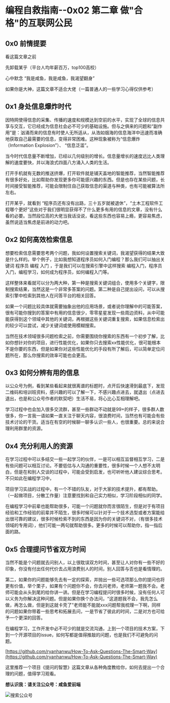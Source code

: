 # 编程自救指南--0x02 第二章 做"合格"的互联网公民
## 0x0 前情提要

看这篇文章之前

先卸载某乎（平台人均年薪百万，top100高校）

心中默念 “我是咸鱼，我是咸鱼，我渴望翻身” 

如果你是大神，这篇文章不适合大佬（一篇普通人的一些学习心得仅供参考）

## 0x1 身处信息爆炸时代

因特网使得信息的采集、传播的速度和规模达到空前的水平，实现了全球的信息共享与交互，它已经成为信息社会必不可少的基础设施。但与之俱来的问题和“副作用”是：汹涌而来的信息有时使人无所适从，从浩如烟海的信息海洋中迅速而准确地获取自己最需要的信息，变得非常困难。这种现象被称为“信息爆炸（Information Explosion”）、 “信息泛滥”。

当今时代信息量不断增加，已经以几何级别的增长。信息量增长的速度远比人类理解的速度要快，并以海浪式四面八方涌入人类的生活。

打开手机就有无数的推送挤爆，打开软件就是铺天盖地的智能推荐，当然智能推荐有很多好处，比如帮助你发现更多你可能感兴趣的东西。但是也存在某些问题，长时间接受智能推荐，可能会限制住自己获取信息的渠道与种类，也有可能被算法所左右。

打开某乎，就看到 “程序员还有没有出路，三十五岁就被退休”，“土木工程软件工程哪个更好”这些对于我们很明显获得不了什么更多有用的信息的文章，没有什么看的必要。当然段位高的大佬当我话没说，看这些东西也容易上瘾，更容易焦虑，虽然说适当焦虑是前进的动力吧。

## 0x2 如何高效检索信息

想要检索信息需要思考两个问题，我如何设置搜索关键词，我渴望获得的结果大致是什么样的。举个例子，比如我想知道程序员如何入门编程？那么我们可以抽出关键词 程序员 编程 入门 ，于是我们可以在搜索引擎中这样搜索 编程入门，程序员入门，编程学习，如何成为程序员，如何编程入门等。

这样整体来看就可以分为两大种，第一种是搜索关键词组合，使用多个关键字，限制搜索结果，当然这是一个非常多答案的问题。第二种是自己提出设问，可以从搜索引擎中检索到其他人在问答平台的相关回答。

如果一个问题比较具体就需要抽象出他的应用场景，或者说你理解中的可能答案，很有可能你搜到的答案中有用的信息很少，零零星星发现一些周边资料，从中可能能获得到这个领域中其他的关键词，再根据这些关键词重复搜索，如果信息检索出的较少可以尝试，减少关键词或使用模糊搜索。

当然在技术领域很多问题检索之前，你需要围绕你搜索的东西有一个初步了解，比如你想针对你的项目，进行性能优化，如果你只去搜索xx性能优化，很可能根本不是你要的东西，但是如果你对这些性能优化的手段有所了解后，可以简单定位问题所在，那么你搜索的效率可能也会更高。

## 0x3 如何分辨有用的信息

以公众号为例，看到某些看起来就很离谱的标题时，点开后快速滑到最底下，发现二维码和培训班资料，感兴趣的可以了解一下，不感兴趣点进去，就退出（点进去退出，也是和公众号作者的默契吧）生活不易，将心比心互相理解吧。

学习过程中也会加入很多交流群，甚至一些群动不动就是99+的样子，很多群人数很多，你一言我一语如果一直关注于聊天内容，很浪费时间，当然也有可能会有些技术讨论的干货。适当在有空的时候聊一聊多认识一些人，也很重要。总的来说合理利用群里的资源。

## 0x4 充分利用人的资源

在学习过程中可以多结交一些一起学习的伙伴，一是可以相互监督相互学习，二是有些问题可以相互讨论。不要低估与人沟通的重要性，很多时候一个人想不太明白，但是在和别人交谈的过程中，可能会受到启发，也可听听他人建议综合思考。不只如此在编程学习中，

项目学习实战的过程中，有一个不错的队友，对于大家的技术提升，都有帮助。（一起做项目，分散工作量）注意要找到和自己实力相似，学习阶段相似的同学。

在编程学习中前辈也能帮助很多，可能一个问题就你而言很陌生，但是对于有项目经验和工作经验的前辈并不陌生，很多时候可以针对于一个技术选型或者方案能给出很可靠的建议，很多时候检索不到的东西是因为你的关键词不对，（有很多技术领域的专用词），他们可能一两句就帮助很多。更多的时候可以帮助你，指一指后面的路。

## 0x5 合理提问节省双方时间

当然不能是个问题就去问别人，以上很耽误双方时间，甚至让人对你有一些不好的印象，你没有付出任何代价去占用浪费别人的时间，别人回答与否也是看情理的。

第二，如果你的问题能够先去有一定的探索，并抛出一些可选项那么你的提问也将更有价值，举个栗子，如果有个问题你不会，你去问老师，老师第一题我不会。老师可能会从头到尾的给你讲一讲。但是在学习编程提问时很多时候，没有任何人可以义务为你解决这种问题。但是如果你换个办法问，“这道题我不会，我先怎么做，再怎么做，但是到这就卡壳了”老师能不能就xxx问题帮我梳理一下啊，同样的问题如果你带着一些思考和拓展去问，一是节省了彼此的时间，二是对方也可给予一个更深的回答。

在编程学习，工作开发中必不可少的就是交流沟通，上到一个项目的技术方案，下到一个开源项目的issue，如何写都是值得推敲的问题，也是我们不可避免的问题。

[https://github.com/ryanhanwu/How-To-Ask-Questions-The-Smart-Way](https://github.com/ryanhanwu/How-To-Ask-Questions-The-Smart-Way)

这里推荐一个项目《提问的智慧》这篇文章从各种角度教给你，如何去提出一个合理的问题，值得学习观看。

**想认识我：请关注公众号：咸鱼爱前端**

<!-- ![公众号二维码](./image/qrcode_for_gh_4a26a3fae1b0_258.jpg) -->

![搜索公众号](./image/扫码_搜索联合传播样式-标准色版.png)